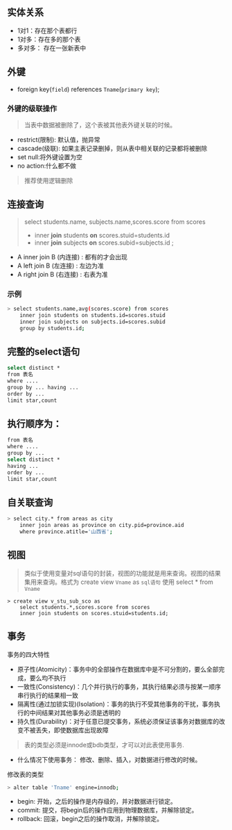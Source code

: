 ## 实体关系
- 1对1：存在那个表都行
- 1对多：存在多的那个表
- 多对多： 存在一张新表中

## 外键
- foreign key(`field`) references `Tname`(`primary key`);

### 外键的级联操作
> 当表中数据被删除了，这个表被其他表外键关联的时候。

- restrict(限制): 默认值，抛异常
- cascade(级联): 如果主表记录删掉，则从表中相关联的记录都将被删除
- set null:将外键设置为空
- no action:什么都不做
> 推荐使用逻辑删除

## 连接查询

> select students.name, subjects.name,scores.score
from scores
> - inner **join** students **on** scores.stuid=students.id
> - inner **join** subjects **on** scores.subid=subjects.id
;

- A inner join B (内连接)	: 都有的才会出现
- A left join B	(左连接)	: 左边为准
- A right join B (右连接)	: 右表为准

### 示例
```bash
> select students.name,avg(scores.score) from scores  
    inner join students on students.id=scores.stuid 
    inner join subjects on subjects.id=scores.subid 
    group by students.id;
```

## 完整的select语句
```bash
select distinct *
from 表名
where ....
group by ... having ...
order by ...
limit star,count
```

## 执行顺序为：
```bash
from 表名
where ....
group by ...
select distinct *
having ...
order by ...
limit star,count
```

## 自关联查询
```bash
> select city.* from areas as city
    inner join areas as province on city.pid=province.aid
    where province.atitle='山西省';
```

## 视图
> 类似于使用变量对sql语句的封装，视图的功能就是用来查询。视图的结果集用来查询。格式为
create view `Vname` as `sql语句`
使用 select * from `Vname`

```
> create view v_stu_sub_sco as
    select students.*,scores.score from scores
    inner join students on scores.stuid=students.id;
```

## 事务

事务的四大特性
- 原子性(Atomicity)：事务中的全部操作在数据库中是不可分割的，要么全部完成，要么均不执行
- 一致性(Consistency)：几个并行执行的事务，其执行结果必须与按某一顺序串行执行的结果相一致
- 隔离性(通过加锁实现)(Isolation)：事务的执行不受其他事务的干扰，事务执行的中间结果对其他事务必须是透明的
- 持久性(Durability)：对于任意已提交事务，系统必须保证该事务对数据库的改变不被丢失，即使数据库出现故障

> 表的类型必须是innode或bdb类型，才可以对此表使用事务.
- 什么情况下使用事务：
修改、删除、插入，对数据进行修改的时候。

修改表的类型
```bash
> alter table 'Tname' engine=innodb;
```

- begin: 开始，之后的操作是内存级的，并对数据进行锁定。
- commit: 提交，将begin后的操作应用到物理数据库，并解除锁定。
- rollback: 回滚，begin之后的操作取消，并解除锁定。